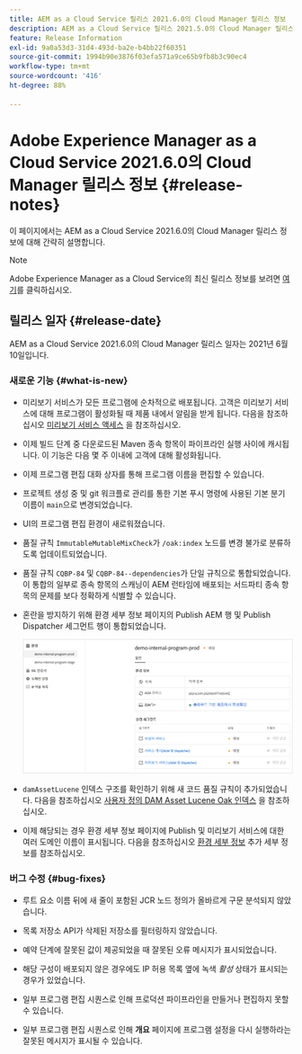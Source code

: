 ```yaml
---
title: AEM as a Cloud Service 릴리스 2021.6.0의 Cloud Manager 릴리스 정보
description: AEM as a Cloud Service 릴리스 2021.5.0의 Cloud Manager 릴리스 정보
feature: Release Information
exl-id: 9a0a53d3-31d4-493d-ba2e-b4bb22f60351
source-git-commit: 1994b90e3876f03efa571a9ce65b9fb8b3c90ec4
workflow-type: tm+mt
source-wordcount: '416'
ht-degree: 88%

---
```


# Adobe Experience Manager as a Cloud Service 2021.6.0의 Cloud Manager 릴리스 정보 {#release-notes}

이 페이지에서는 AEM as a Cloud Service 2021.6.0의 Cloud Manager 릴리스 정보에 대해 간략히 설명합니다.

>[!NOTE]
>Adobe Experience Manager as a Cloud Service의 최신 릴리스 정보를 보려면 [여기](https://experienceleague.adobe.com/docs/experience-manager-cloud-service/release-notes/release-notes/release-notes-current.html)를 클릭하십시오.

## 릴리스 일자 {#release-date}

AEM as a Cloud Service 2021.6.0의 Cloud Manager 릴리스 일자는 2021년 6월 10일입니다.

### 새로운 기능 {#what-is-new}

* 미리보기 서비스가 모든 프로그램에 순차적으로 배포됩니다. 고객은 미리보기 서비스에 대해 프로그램이 활성화될 때 제품 내에서 알림을 받게 됩니다. 다음을 참조하십시오 [미리보기 서비스 액세스](/help/implementing/cloud-manager/manage-environments.md#access-preview-service) 을 참조하십시오.

* 이제 빌드 단계 중 다운로드된 Maven 종속 항목이 파이프라인 실행 사이에 캐시됩니다. 이 기능은 다음 몇 주 이내에 고객에 대해 활성화됩니다.

* 이제 프로그램 편집 대화 상자를 통해 프로그램 이름을 편집할 수 있습니다.

* 프로젝트 생성 중 및 git 워크플로 관리를 통한 기본 푸시 명령에 사용된 기본 분기 이름이 `main`으로 변경되었습니다.

* UI의 프로그램 편집 환경이 새로워졌습니다.

* 품질 규칙 `ImmutableMutableMixCheck`가 `/oak:index` 노드를 변경 불가로 분류하도록 업데이트되었습니다.

* 품질 규칙 `CQBP-84` 및 `CQBP-84--dependencies`가 단일 규칙으로 통합되었습니다. 이 통합의 일부로 종속 항목의 스캐닝이 AEM 런타임에 배포되는 서드파티 종속 항목의 문제를 보다 정확하게 식별할 수 있습니다.

* 혼란을 방지하기 위해 환경 세부 정보 페이지의 Publish AEM 행 및 Publish Dispatcher 세그먼트 행이 통합되었습니다.

  ![Dispatcher 게시](/help/implementing/cloud-manager/release-notes/assets/aem-dispatcher.png)

* `damAssetLucene` 인덱스 구조를 확인하기 위해 새 코드 품질 규칙이 추가되었습니다. 다음을 참조하십시오 [사용자 정의 DAM Asset Lucene Oak 인덱스](/help/implementing/cloud-manager/custom-code-quality-rules.md#oakpal-damAssetLucene-sanity-check) 을 참조하십시오.

* 이제 해당되는 경우 환경 세부 정보 페이지에 Publish 및 미리보기 서비스에 대한 여러 도메인 이름이 표시됩니다. 다음을 참조하십시오 [환경 세부 정보](https://experienceleague.adobe.com/docs/experience-manager-cloud-service/implementing/using-cloud-manager/manage-environments.html?lang=en#viewing-environment) 추가 세부 정보를 참조하십시오.

### 버그 수정 {#bug-fixes}

* 루트 요소 이름 뒤에 새 줄이 포함된 JCR 노드 정의가 올바르게 구문 분석되지 않았습니다.

* 목록 저장소 API가 삭제된 저장소를 필터링하지 않았습니다.

* 예약 단계에 잘못된 값이 제공되었을 때 잘못된 오류 메시지가 표시되었습니다.

* 해당 구성이 배포되지 않은 경우에도 IP 허용 목록 옆에 녹색 *활성* 상태가 표시되는 경우가 있었습니다.

* 일부 프로그램 편집 시퀀스로 인해 프로덕션 파이프라인을 만들거나 편집하지 못할 수 있습니다.

* 일부 프로그램 편집 시퀀스로 인해 **개요** 페이지에 프로그램 설정을 다시 실행하라는 잘못된 메시지가 표시될 수 있습니다.
